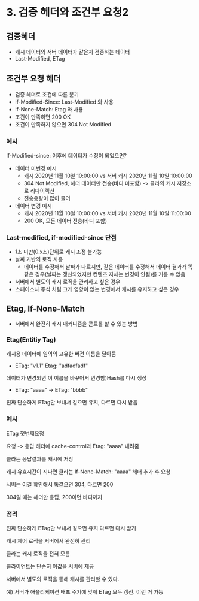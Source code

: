 # 3. 검증 헤더와 조건부 요청2

## 검증헤더

- 캐시 데이터와 서버 데이터가 같은지 검증하는 데이터
- Last-Modified, ETag

## 조건부 요청 헤더

- 검증 헤더로 조건에 따른 분기
- If-Modified-Since: Last-Modified 와 사용
- If-None-Match: Etag 와 사용
- 조건이 만족하면 200 OK
- 조건이 만족하지 않으면 304 Not Modified

### 예시

If-Modified-since: 이후에 데이터가 수정이 되었으면?

- 데이터 미변경 예시
  - 캐시 2020년 11월 10일 10:00:00 vs 서버 캐시 2020년 11월 10일 10:00:00
  - 304 Not Modified, 헤더 데이터만 전송(바디 미포함) -> 클라의 캐시 저장소로 리다이렉션
  - 전송용량이 많이 줄어
- 데이터 변경 예시
  - 캐시 2020년 11월 10일 10:00:00 vs 서버 캐시 2020년 11월 10일 11:00:00
  - 200 OK, 모든 데이터 전송(바디 포함)

### Last-modified, if-modified-since 단점

- 1초 미만(0.x초)단위로 캐시 조정 불가능
- 날짜 기반의 로직 사용
  - 데이터를 수정해서 날짜가 다르지만, 같은 데이터를 수정해서 데이터 결과가 똑같은 경우(날짜는 갱신되었지만 컨텐츠 자체는 변경이 안됨)를 거를 수 없음
- 서버에서 별도의 캐시 로직을 관리하고 싶은 경우
- 스페이스나 주석 처럼 크게 영향이 없는 변경에서 캐시를 유지하고 싶은 경우

## Etag, If-None-Match

- 서버에서 완전히 캐시 매커니즘을 콘트롤 할 수 있는 방법

### Etag(Entitiy Tag)

캐시용 데이터에 임의의 고유한 버전 이름을 달아둠

- ETag: "v1.1" Etag: "adfadfadf"

데이터가 변경되면 이 이름을 바꾸어서 변경함)Hash를 다시 생성

- ETag: "aaaa" -> ETag: "bbbb"

진짜 단순하게 ETag만 보내서 같으면 유지, 다르면 다시 받음

### 예시

ETag 첫번째요청

요청 -> 응답 헤더에 cache-control과 Etag: "aaaa" 내려줌

클라는 응답결과를 캐시에 저장

캐시 유효시간이 지나면 클라는 If-None-Match: "aaaa" 헤더 추가 후 요청

서버는 이걸 확인해서 똑같으면 304, 다르면 200

304일 때는 헤더만 응답, 200이면 바디까지

### 정리

진짜 단순하게 ETag만 보내서 같으면 유지 다르면 다시 받기

캐시 제어 로직을 서버에서 완전히 관리

클라는 캐시 로직을 전혀 모름

클라이언트는 단순히 이값을 서버에 제공

서버에서 별도의 로직을 통해 캐시를 관리할 수 있다.

예) 서버가 애플리케이션 배포 주기에 맞춰 ETag 모두 갱신. 이런 거 가능
